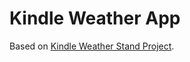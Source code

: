 # Kindle Weather App
Based on [Kindle Weather Stand Project](https://github.com/x-magic/kindle-weather-stand-alone).
